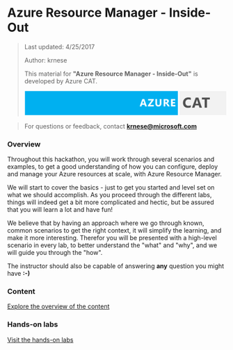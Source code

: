 # Azure Resource Manager - Inside-Out
>Last updated: 4/25/2017
>
>Author: krnese
>
>This material for **"Azure Resource Manager - Inside-Out"** is developed by Azure CAT.
>
>![alt text](media/azurecat.png "Azure CAT")

>For questions or feedback, contact **krnese@microsoft.com**

### Overview

Throughout this hackathon, you will work through several scenarios and examples, to get a good understanding of how you can configure, deploy and manage your Azure resources at scale, with Azure Resource Manager.

We will start to cover the basics - just to get you started and level set on what we should accomplish. As you proceed through the different labs, things will indeed get a bit more complicated and hectic, but be assured that you will learn a lot and have fun!

We believe that by having an approach where we go through known, common scenarios to get the right context, it will simplify the learning, and make it more interesting. Therefor you will be presented with a high-level scenario in every lab, to better understand the "what" and "why", and we will guide you through the "how".

The instructor should also be capable of answering **any** question you might have **:-)**

### Content

[Explore the overview of the content](./arm-training.md)

### Hands-on labs

[Visit the hands-on labs](./lab-overview.md)